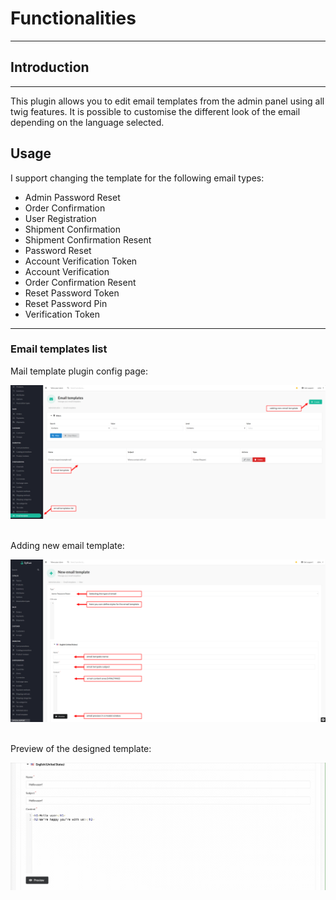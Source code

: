 # Functionalities

---
## Introduction

---
This plugin allows you to edit email templates from the admin panel using all twig features.
It is possible to customise the different look of the email depending on the language selected.
## Usage

I support changing the template for the following email types:
- Admin Password Reset
- Order Confirmation
- User Registration
- Shipment Confirmation
- Shipment Confirmation Resent
- Password Reset
- Account Verification Token
- Account Verification
- Order Confirmation Resent
- Reset Password Token
- Reset Password Pin
- Verification Token

---
### Email templates list
Mail template plugin config page:

<div align="center">
    <img src="./images/email_template_index.png"/>
</div>
<br>

Adding new email template:
<div align="center">
    <img src="./images/new_email_template.png"/>
</div>
<br>

Preview of the designed template:
<div align="center">
    <img src="./images/preview.gif"/>
</div>
<br>

